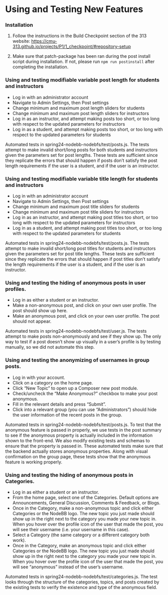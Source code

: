 # Using and Testing New Features
### Installation

   1. Follow the instructions in the Build Checkpoint section of the 313 website: <https://cmu-313.github.io/projects/P1/1_checkpoint/#repository-setup>

   2. Make sure that patch-package has been ran during the post install script during installation. If not, please run `npm run postinstall` after completing the installation.


### Using and testing modifiable variable post length for students and instructors
- Log in with an administrator account
- Navigate to Admin Settings, then Post settings
- Change minimum and maximum post length sliders for students
- Change minimum and maximum post length sliders for instructors
- Log in as an instructor, and attempt making posts too short, or too long with respect to the updated parameters for instructors
- Log in as a student, and attempt making posts too short, or too long with respect to the updated parameters for students
  
Automated tests in spring24-nodebb-nodebfs/test/posts.js. The tests attempt to make invalid short/long posts for both students and instructors given the parameters set for post lengths. These tests are sufficient since they replicate the errors that should happen if posts don’t satisfy the post length requirements if the user is a student, and if the user is an instructor.

### Using and testing modifiable variable title length for students and instructors
- Log in with an administrator account
- Navigate to Admin Settings, then Post settings
- Change minimum and maximum post title sliders for students
- Change minimum and maximum post title sliders for instructors
- Log in as an instructor, and attempt making post titles too short, or too long with respect to the updated parameters for instructors
- Log in as a student, and attempt making post titles too short, or too long with respect to the updated parameters for students
  
Automated tests in spring24-nodebb-nodebfs/test/posts.js. The tests attempt to make invalid short/long post titles for students and instructors given the parameters set for post title lengths. These tests are sufficient since they replicate the errors that should happen if post titles don’t satisfy the length requirements if the user is a student, and if the user is an instructor.


### Using and testing the hiding of anonymous posts in user profiles.
- Log in as either a student or an instructor.
- Make a non-anonymous post, and click on your own user profile. The post should show up here.
- Make an anonymous post, and click on your own user profile. The post should not appear.

Automated tests in spring24-nodebb-nodebfs/test/user.js. The tests attempt to make posts non-anonymously and see if they show up. The only way to test if a post doesn’t show up visually in a user’s profile is by testing manually, so we did not automate this step.

### Using and testing the anonymizing of usernames in group posts.
- Log in with your account.
- Click on a category on the home page.
- Click “New Topic” to open up a Composer new post module.
- Check/uncheck the “Make Anonymous?” checkbox to make your post anonymous.
- Fill in the relevant details and press “Submit”.
- Click into a relevant group (you can use “Administrators”) should hide the user information of the recent posts in the group.

Automated tests in spring24-nodebb-nodebfs/test/posts.js. To test that the anonymous feature is passed in properly, we use tests in the post summary to see if the anonymous property is actually included in the information shown to the front-end. We also modify existing tests and schemas to ensure that the property is passed in. These automated tests make sure that the backend actually stores anonymous properties. Along with visual confirmation on the group page, these tests show that the anonymous feature is working properly.

### Using and testing the hiding of anonymous posts in Categories.
- Log in as either a student or an instructor.
- From the home page, select one of the Categories. Default options are Announcements, General Discussion, Comments & Feedback, or Blogs.
- Once in the Category, make a non-anonymous topic and click either Categories or the NodeBB logo. The new topic you just made should show up in the right next to the category you made your new topic in. When you hover over the profile icon of the user that made the post, you will see their username (i.e. your username in this case).
- Select a Category (the same category or a different category both work).
- Once in the Category, make an anonymous topic and click either Categories or the NodeBB logo. The new topic you just made should show up in the right next to the category you made your new topic in. When you hover over the profile icon of the user that made the post, you will see “anonymous” instead of the user’s username.

Automated tests in spring24-nodebb-nodebfs/test/categories.js. The test looks through the structure of the categories, topics, and posts created by the existing tests to verify the existence and type of the anonymous field.

